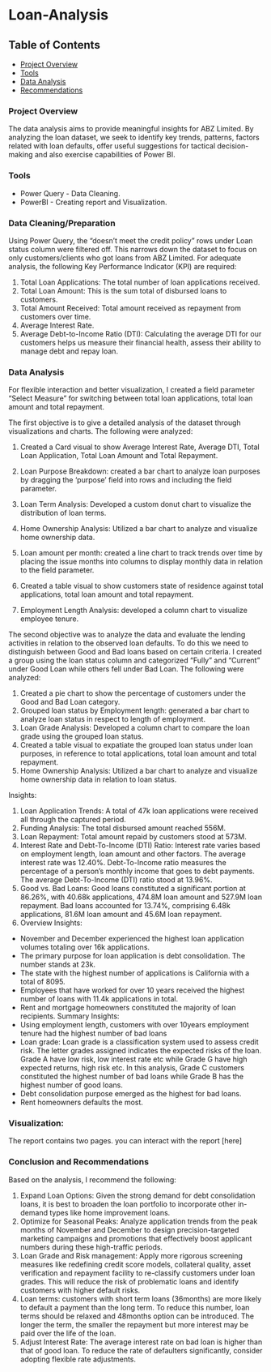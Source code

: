 # Loan-Analysis
## Table of Contents

- [Project Overview](#project-overview)
- [Tools](tools)
- [Data Analysis](data-analysis)
- [Recommendations](recommendations)

### Project Overview
The data analysis aims to provide meaningful insights for ABZ Limited. By analyzing the loan dataset, we seek to identify key trends, patterns, factors related with loan defaults, offer useful suggestions for tactical decision-making and also exercise capabilities of Power BI.

### Tools
- Power Query - Data Cleaning.
- PowerBI - Creating report and Visualization.
 
### Data Cleaning/Preparation
Using Power Query, the “doesn’t meet the credit policy” rows under Loan status column were filtered off. This narrows down the dataset to focus on only customers/clients who got loans from ABZ Limited.
For adequate analysis, the following Key Performance Indicator (KPI) are required:
1.	Total Loan Applications: The total number of loan applications received. 
2.	Total Loan Amount: This is the sum total of disbursed loans to customers. 
3.	Total Amount Received: Total amount received as repayment from customers over time. 
4.	Average Interest Rate.
5.	Average Debt-to-Income Ratio (DTI): Calculating the average DTI for our customers helps us measure their financial health, assess their ability to manage debt and repay loan.

### Data Analysis

For flexible interaction and better visualization, I created a field parameter “Select Measure” for switching between total loan applications, total loan amount and total repayment.

The first objective is to give a detailed analysis of the dataset through visualizations and charts. The following were analyzed:
1.	Created a Card visual to show Average Interest Rate, Average DTI, Total Loan Application, Total Loan Amount and Total Repayment.

2.	Loan Purpose Breakdown: created a bar chart to analyze loan purposes by dragging the ‘purpose’ field into rows and including the field parameter.

3.	Loan Term Analysis: Developed a custom donut chart to visualize the distribution of loan terms.

4.	Home Ownership Analysis: Utilized a bar chart to analyze and visualize home ownership data.

5.	Loan amount per month: created a line chart to track trends over time by placing the issue months into columns to display monthly data in relation to the field parameter.

6.	Created a table visual to show customers state of residence against total applications, total loan amount and total repayment.
7.	Employment Length Analysis: developed a column chart to visualize employee tenure.


The second objective was to analyze the data and evaluate the lending activities in relation to the observed loan defaults. To do this we need to distinguish between Good and Bad loans based on certain criteria.
I created a group using the loan status column and categorized “Fully” and “Current” under Good Loan while others fell under Bad Loan. 
The following were analyzed: 
1.	Created a pie chart to show the percentage of customers under the Good and Bad Loan category.
2.	Grouped loan status by Employment length: generated a bar chart to analyze loan status in respect to length of employment.
3.	Loan Grade Analysis: Developed a column chart to compare the loan grade using the grouped loan status.
4.	Created a table visual to expatiate the grouped loan status under loan purposes, in reference to total applications, total loan amount and total repayment. 
5.	Home Ownership Analysis: Utilized a bar chart to analyze and visualize home ownership data in relation to loan status.


Insights:
1. Loan Application Trends: A total of 47k loan applications were received all through the captured period.
2. Funding Analysis: The total disbursed amount reached 556M.
3. Loan Repayment: Total amount repaid by customers stood at 573M.
4. Interest Rate and Debt-To-Income (DTI) Ratio: Interest rate varies based on employment length, loan amount and other factors. The average interest rate was 12.40%. Debt-To-Income ratio measures the percentage of a person’s monthly income that goes to debt payments. The average Debt-To-Income (DTI) ratio stood at 13.96%.
5. Good vs. Bad Loans: Good loans constituted a significant portion at 86.26%, with 40.68k applications, 474.8M loan amount and 527.9M loan repayment.
Bad loans accounted for 13.74%, comprising 6.48k applications, 81.6M loan amount and 45.6M loan repayment.
6. Overview Insights:
-	November and December experienced the highest loan application volumes totaling over 16k applications.
-	The primary purpose for loan application is debt consolidation. The number stands at 23k.
-	The state with the highest number of applications is California with a total of 8095.
-	Employees that have worked for over 10 years received the highest number of loans with 11.4k applications in total.
-	Rent and mortgage homeowners constituted the majority of loan recipients.
Summary Insights:
-	Using employment length, customers with over 10years employment tenure had the highest number of bad loans
-	Loan grade: Loan grade is a classification system used to assess credit risk. The letter grades assigned indicates the expected risks of the loan. Grade A have low risk, low interest rate etc while Grade G have high expected returns, high risk etc. In this analysis, Grade C customers constituted the highest number of bad loans while Grade B has the highest number of good loans.
-	Debt consolidation purpose emerged as the highest for bad loans.
-	Rent homeowners defaults the most.

### Visualization:
The report contains two pages. you can interact with the report [here]
### Conclusion and Recommendations
Based on the analysis, I recommend the following:
1. Expand Loan Options: Given the strong demand for debt consolidation loans, it is best to broaden the loan portfolio to incorporate other in-demand types like home improvement loans.
2. Optimize for Seasonal Peaks: Analyze application trends from the peak months of November and December to design precision-targeted marketing campaigns and promotions that effectively boost applicant numbers during these high-traffic periods.
3. Loan Grade and Risk management: Apply more rigorous screening measures like redefining credit score models, collateral quality, asset verification and repayment facility to re-classify customers under loan grades. This will reduce the risk of problematic loans and identify customers with higher default risks. 
4. Loan terms: customers with short term loans (36months) are more likely to default a payment than the long term. To reduce this number, loan terms should be relaxed and 48months option can be introduced. The longer the term, the smaller the repayment but more interest may be paid over the life of the loan. 
5. Adjust Interest Rate: The average interest rate on bad loan is higher than that of good loan. To reduce the rate of defaulters significantly, consider adopting flexible rate adjustments. 



